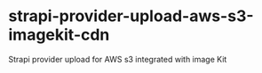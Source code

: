 # strapi-provider-upload-aws-s3-imagekit-cdn
Strapi provider upload for AWS s3 integrated with image Kit

